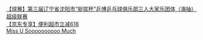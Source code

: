   
[【球赛】第三届辽宁省沈阳市“挺拔杯”乒博乒乓球俱乐部三人大家乐团体（海抽）超级联赛](http://www.dianyue.me/archives/661/fo8ypko3q6h18iwd/)  
[【京东专享】便利超市立减618](http://www.dianyue.me/archives/441/zz76vy0efjkwukbf/)  
[Miss U Soooooooooo Much](http://www.dianyue.me/archives/682/notn274fnaqa8132/)